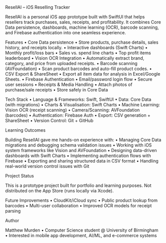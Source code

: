 ResellAI – iOS Reselling Tracker

ResellAI is a personal iOS app prototype built with SwiftUI that helps resellers track purchases, sales, receipts, and profitability. It combines Core Data persistence, dashboards, machine learning (OCR), barcode scanning, and Firebase authentication into one seamless experience.

Features
	•	Core Data persistence
  •	Store products, purchase details, sales history, and receipts locally.
	•	Interactive dashboards (Swift Charts)
	•	Monthly profit/loss bars
	•	Sales vs. spend line charts
	•	Top profit items leaderboard
	•	Vision OCR Integration
	•	Automatically extract brand, category, and price from uploaded receipts.
	•	Barcode scanning (AVFoundation)
	•	Scan product barcodes and auto-fill product codes.
	•	CSV Export & ShareSheet
	•	Export all item data for analysis in Excel/Google Sheets.
	•	Firebase Authentication
	•	Email/password login flow
	•	Secure user sessions
	•	Receipts & Media Handling
	•	Attach photos of purchase/sale receipts
	•	Store safely in Core Data

Tech Stack
	•	Language & Frameworks: Swift, SwiftUI
	•	Data: Core Data (with migrations)
	•	Charts & Visualisation: Swift Charts
	•	Machine Learning: Vision OCR (receipt scanning)
	•	Camera/Scanning: AVFoundation (barcodes)
	•	Authentication: Firebase Auth
	•	Export: CSV generation + ShareSheet
	•	Version Control: Git + GitHub

Learning Outcomes

Building ResellAI gave me hands-on experience with:
	•	Managing Core Data migrations and debugging schema validation issues
	•	Working with iOS system frameworks like Vision and AVFoundation
	•	Designing data-driven dashboards with Swift Charts
	•	Implementing authentication flows with Firebase
	•	Exporting and sharing structured data in CSV format
	•	Handling real-world version control issues with Git

Project Status

This is a prototype project built for portfolio and learning purposes.
Not distributed on the App Store (runs locally via Xcode).

Future Improvements
	•	CloudKit/iCloud sync
	•	Public product lookup from barcodes
	•	Multi-user collaboration
	•	Improved OCR models for receipt parsing

Author

Matthew Murden
	•	Computer Science student @ University of Birmingham
	•	Interested in mobile app development, AI/ML, and e-commerce systems
